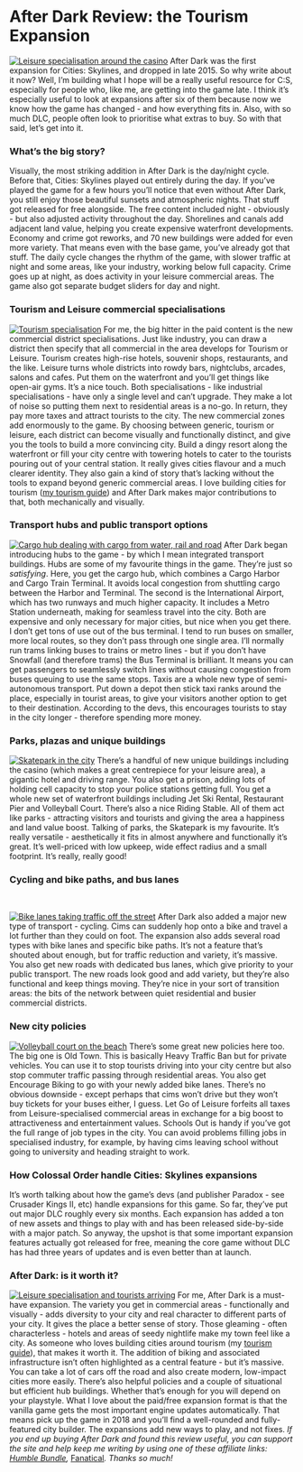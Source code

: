 # After Dark Review: the Tourism Expansion

[![Leisure specialisation around the casino](https://www.lovecitiesskylines.com/wp-content/uploads/2018/09/leisure-specialisation.jpg)](https://www.lovecitiesskylines.com/wp-content/uploads/2018/09/leisure-specialisation.jpg)
After Dark was the first expansion for Cities: Skylines, and dropped in late 2015.
So why write about it now? Well, I’m building what I hope will be a really useful resource for C:S, especially for people who, like me, are getting into the game late. I think it’s especially useful to look at expansions after six of them because now we know how the game has changed - and how everything fits in. Also, with so much DLC, people often look to prioritise what extras to buy.
So with that said, let’s get into it.
### What’s the big story?


Visually, the most striking addition in After Dark is the day/night cycle. Before that, Cities: Skylines played out entirely during the day. If you’ve played the game for a few hours you’ll notice that even without After Dark, you still enjoy those beautiful sunsets and atmospheric nights. That stuff got released for free alongside.
The free content included night - obviously - but also adjusted activity throughout the day. Shorelines and canals add adjacent land value, helping you create expensive waterfront developments. Economy and crime got reworks, and 70 new buildings were added for even more variety. That means even with the base game, you’ve already got that stuff.
The daily cycle changes the rhythm of the game, with slower traffic at night and some areas, like your industry, working below full capacity. Crime goes up at night, as does activity in your leisure commercial areas. The game also got separate budget sliders for day and night.
### Tourism and Leisure commercial specialisations


[![Tourism specialisation](https://www.lovecitiesskylines.com/wp-content/uploads/2018/09/tourism-specialisation.jpg)](https://www.lovecitiesskylines.com/wp-content/uploads/2018/09/tourism-specialisation.jpg)
For me, the big hitter in the paid content is the new commercial district specialisations. Just like industry, you can draw a district then specify that all commercial in the area develops for Tourism or Leisure.
Tourism creates high-rise hotels, souvenir shops, restaurants, and the like. Leisure turns whole districts into rowdy bars, nightclubs, arcades, salons and cafes. Put them on the waterfront and you’ll get things like open-air gyms. It’s a nice touch. 
Both specialisations - like industrial specialisations - have only a single level and can’t upgrade. They make a lot of noise so putting them next to residential areas is a no-go. In return, they pay more taxes and attract tourists to the city.
The new commercial zones add enormously to the game. By choosing between generic, tourism or leisure, each district can become visually and functionally distinct, and give you the tools to build a more convincing city.
Build a dingy resort along the waterfront or fill your city centre with towering hotels to cater to the tourists pouring out of your central station. It really gives cities flavour and a much clearer identity. They also gain a kind of story that’s lacking without the tools to expand beyond generic commercial areas.
I love building cities for tourism ([my tourism guide](https://www.lovecitiesskylines.com/how-to-bring-more-tourists-to-your-city-in-cities-skylines/)) and After Dark makes major contributions to that, both mechanically and visually. 
### Transport hubs and public transport options


[![Cargo hub dealing with cargo from water, rail and road](https://www.lovecitiesskylines.com/wp-content/uploads/2018/09/cargo-hub.jpg)](https://www.lovecitiesskylines.com/wp-content/uploads/2018/09/cargo-hub.jpg)
After Dark began introducing hubs to the game - by which I mean integrated transport buildings. Hubs are some of my favourite things in the game. They’re just so *satisfying*.
Here, you get the cargo hub, which combines a Cargo Harbor and Cargo Train Terminal. It avoids local congestion from shuttling cargo between the Harbor and Terminal. The second is the International Airport, which has two runways and much higher capacity. It includes a Metro Station underneath, making for seamless travel into the city. Both are expensive and only necessary for major cities, but nice when you get there.
I don’t get tons of use out of the bus terminal. I tend to run buses on smaller, more local routes, so they don’t pass through one single area. I’ll normally run trams linking buses to trains or metro lines - but if you don’t have Snowfall (and therefore trams) the Bus Terminal is brilliant. It means you can get passengers to seamlessly switch lines without causing congestion from buses queuing to use the same stops.
Taxis are a whole new type of semi-autonomous transport. Put down a depot then stick taxi ranks around the place, especially in tourist areas, to give your visitors another option to get to their destination. According to the devs, this encourages tourists to stay in the city longer - therefore spending more money.
### Parks, plazas and unique buildings


[![Skatepark in the city](https://www.lovecitiesskylines.com/wp-content/uploads/2018/09/skatepark.jpg)](https://www.lovecitiesskylines.com/wp-content/uploads/2018/09/skatepark.jpg)
There’s a handful of new unique buildings including the casino (which makes a great centrepiece for your leisure area), a gigantic hotel and driving range. You also get a prison, adding lots of holding cell capacity to stop your police stations getting full.
You get a whole new set of waterfront buildings including Jet Ski Rental, Restaurant Pier and Volleyball Court. There’s also a nice Riding Stable. All of them act like parks - attracting visitors and tourists and giving the area a happiness and land value boost. 
Talking of parks, the Skatepark is my favourite. It’s really versatile - aesthetically it fits in almost anywhere and functionally it’s great. It’s well-priced with low upkeep, wide effect radius and a small footprint. It’s really, really good!
### Cycling and bike paths, and bus lanes


 

[![Bike lanes taking traffic off the street](https://www.lovecitiesskylines.com/wp-content/uploads/2018/09/bike-lanes.jpg)](https://www.lovecitiesskylines.com/wp-content/uploads/2018/09/bike-lanes.jpg)
After Dark also added a major new type of transport - cycling. Cims can suddenly hop onto a bike and travel a lot further than they could on foot. The expansion also adds several road types with bike lanes and specific bike paths. It’s not a feature that’s shouted about enough, but for traffic reduction and variety, it’s massive.
You also get new roads with dedicated bus lanes, which give priority to your public transport. The new roads look good and add variety, but they’re also functional and keep things moving. They’re nice in your sort of transition areas: the bits of the network between quiet residential and busier commercial districts.
### New city policies


[![Volleyball court on the beach](https://www.lovecitiesskylines.com/wp-content/uploads/2018/09/volleyball-court.jpg)](https://www.lovecitiesskylines.com/wp-content/uploads/2018/09/volleyball-court.jpg)
There’s some great new policies here too. The big one is Old Town. This is basically Heavy Traffic Ban but for private vehicles. You can use it to stop tourists driving into your city centre but also stop commuter traffic passing through residential areas.
You also get Encourage Biking to go with your newly added bike lanes. There’s no obvious downside - except perhaps that cims won’t drive but they won’t buy tickets for your buses either, I guess.
Let Go of Leisure forfeits all taxes from Leisure-specialised commercial areas in exchange for a big boost to attractiveness and entertainment values. Schools Out is handy if you’ve got the full range of job types in the city. You can avoid problems filling jobs in specialised industry, for example, by having cims leaving school without going to university and heading straight to work.
### How Colossal Order handle Cities: Skylines expansions


It’s worth talking about how the game’s devs (and publisher Paradox - see Crusader Kings II, etc) handle expansions for this game. So far, they’ve put out major DLC roughly every six months. Each expansion has added a ton of new assets and things to play with and has been released side-by-side with a major patch. 
So anyway, the upshot is that some important expansion features actually got released for free, meaning the core game without DLC has had three years of updates and is even better than at launch.
### After Dark: is it worth it?


[![Leisure specialisation and tourists arriving](https://www.lovecitiesskylines.com/wp-content/uploads/2018/09/leisure-specialisaiton-2.jpg)](https://www.lovecitiesskylines.com/wp-content/uploads/2018/09/leisure-specialisaiton-2.jpg)
For me, After Dark is a must-have expansion.
The variety you get in commercial areas - functionally and visually - adds diversity to your city and real character to different parts of your city. It gives the place a better sense of story. Those gleaming - often characterless - hotels and areas of seedy nightlife make my town feel like a city.
As someone who loves building cities around tourism (my [tourism guide](https://www.lovecitiesskylines.com/how-to-bring-more-tourists-to-your-city-in-cities-skylines/)), that makes it worth it.
The addition of biking and associated infrastructure isn’t often highlighted as a central feature - but it’s massive. You can take a lot of cars off the road and also create modern, low-impact cities more easily. There’s also helpful policies and a couple of situational but efficient hub buildings.
Whether that’s enough for you will depend on your playstyle. What I love about the paid/free expansion format is that the vanilla game gets the most important engine updates automatically. That means pick up the game in 2018 and you’ll find a well-rounded and fully-featured city builder. The expansions add new ways to play, and not fixes.
*If you end up buying After Dark and found this review useful, you can support the site and help keep me writing by using one of these affiliate links:* [*Humble Bundle*](https://www.humblebundle.com/store/cities-skylines-after-dark?partner=twcb)*,* [Fanatical](http://www.anrdoezrs.net/links/8883448/type/dlg/https://www.fanatical.com/en/dlc/cities-skylines-after-dark-dlc)*. Thanks so much!*